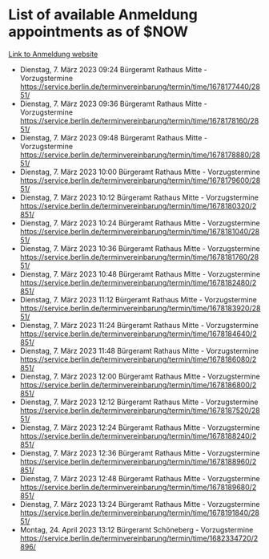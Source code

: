 # List of available Anmeldung appointments as of $NOW
[Link to Anmeldung website](https://service.berlin.de/terminvereinbarung/termin/tag.php?termin=1&anliegen[]=120686&dienstleisterlist=122210,122217,327316,122219,327312,122227,327314,122231,327346,122243,327348,122254,122252,329742,122260,329745,122262,329748,122271,327278,122273,327274,122277,327276,330436,122280,327294,122282,327290,122284,327292,122291,327270,122285,327266,122286,327264,122296,327268,150230,329760,122297,327286,122294,327284,122312,329763,122314,329775,122304,327330,122311,327334,122309,327332,317869,122281,327352,122279,329772,122283,122276,327324,122274,327326,122267,329766,122246,327318,122251,327320,122257,327322,122208,327298,122226,327300&herkunft=http%3A%2F%2Fservice.berlin.de%2Fdienstleistung%2F120686%2F)
- Dienstag, 7. März 2023 09:24 Bürgeramt Rathaus Mitte - Vorzugstermine https://service.berlin.de/terminvereinbarung/termin/time/1678177440/2851/
- Dienstag, 7. März 2023 09:36 Bürgeramt Rathaus Mitte - Vorzugstermine https://service.berlin.de/terminvereinbarung/termin/time/1678178160/2851/
- Dienstag, 7. März 2023 09:48 Bürgeramt Rathaus Mitte - Vorzugstermine https://service.berlin.de/terminvereinbarung/termin/time/1678178880/2851/
- Dienstag, 7. März 2023 10:00 Bürgeramt Rathaus Mitte - Vorzugstermine https://service.berlin.de/terminvereinbarung/termin/time/1678179600/2851/
- Dienstag, 7. März 2023 10:12 Bürgeramt Rathaus Mitte - Vorzugstermine https://service.berlin.de/terminvereinbarung/termin/time/1678180320/2851/
- Dienstag, 7. März 2023 10:24 Bürgeramt Rathaus Mitte - Vorzugstermine https://service.berlin.de/terminvereinbarung/termin/time/1678181040/2851/
- Dienstag, 7. März 2023 10:36 Bürgeramt Rathaus Mitte - Vorzugstermine https://service.berlin.de/terminvereinbarung/termin/time/1678181760/2851/
- Dienstag, 7. März 2023 10:48 Bürgeramt Rathaus Mitte - Vorzugstermine https://service.berlin.de/terminvereinbarung/termin/time/1678182480/2851/
- Dienstag, 7. März 2023 11:12 Bürgeramt Rathaus Mitte - Vorzugstermine https://service.berlin.de/terminvereinbarung/termin/time/1678183920/2851/
- Dienstag, 7. März 2023 11:24 Bürgeramt Rathaus Mitte - Vorzugstermine https://service.berlin.de/terminvereinbarung/termin/time/1678184640/2851/
- Dienstag, 7. März 2023 11:48 Bürgeramt Rathaus Mitte - Vorzugstermine https://service.berlin.de/terminvereinbarung/termin/time/1678186080/2851/
- Dienstag, 7. März 2023 12:00 Bürgeramt Rathaus Mitte - Vorzugstermine https://service.berlin.de/terminvereinbarung/termin/time/1678186800/2851/
- Dienstag, 7. März 2023 12:12 Bürgeramt Rathaus Mitte - Vorzugstermine https://service.berlin.de/terminvereinbarung/termin/time/1678187520/2851/
- Dienstag, 7. März 2023 12:24 Bürgeramt Rathaus Mitte - Vorzugstermine https://service.berlin.de/terminvereinbarung/termin/time/1678188240/2851/
- Dienstag, 7. März 2023 12:36 Bürgeramt Rathaus Mitte - Vorzugstermine https://service.berlin.de/terminvereinbarung/termin/time/1678188960/2851/
- Dienstag, 7. März 2023 12:48 Bürgeramt Rathaus Mitte - Vorzugstermine https://service.berlin.de/terminvereinbarung/termin/time/1678189680/2851/
- Dienstag, 7. März 2023 13:24 Bürgeramt Rathaus Mitte - Vorzugstermine https://service.berlin.de/terminvereinbarung/termin/time/1678191840/2851/
- Montag, 24. April 2023 13:12 Bürgeramt Schöneberg - Vorzugstermine https://service.berlin.de/terminvereinbarung/termin/time/1682334720/2896/
